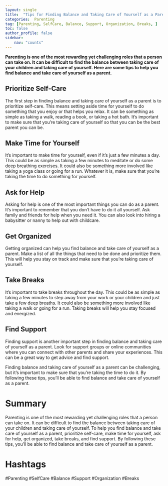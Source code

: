 ```yaml
---
layout: single
title:  "Tips for Finding Balance and Taking Care of Yourself as a Parent"
categories:  Parenting
tag: [Parenting, SelfCare, Balance, Support, Organization, Breaks, ]
toc: false
author_profile: false
sidebar:
    nav: "counts"
---
```

    
**Parenting is one of the most rewarding yet challenging roles that a person can take on. It can be difficult to find the balance between taking care of your children and taking care of yourself. Here are some tips to help you find balance and take care of yourself as a parent.**

## Prioritize Self-Care

The first step in finding balance and taking care of yourself as a parent is to prioritize self-care. This means setting aside time for yourself to do something that you enjoy or that helps you relax. It can be something as simple as taking a walk, reading a book, or taking a hot bath. It’s important to make sure that you’re taking care of yourself so that you can be the best parent you can be.

## Make Time for Yourself

It’s important to make time for yourself, even if it’s just a few minutes a day. This could be as simple as taking a few minutes to meditate or do some deep breathing exercises. It could also be something more involved like taking a yoga class or going for a run. Whatever it is, make sure that you’re taking the time to do something for yourself.

## Ask for Help

Asking for help is one of the most important things you can do as a parent. It’s important to remember that you don’t have to do it all yourself. Ask family and friends for help when you need it. You can also look into hiring a babysitter or nanny to help out with childcare.

## Get Organized

Getting organized can help you find balance and take care of yourself as a parent. Make a list of all the things that need to be done and prioritize them. This will help you stay on track and make sure that you’re taking care of yourself.

## Take Breaks

It’s important to take breaks throughout the day. This could be as simple as taking a few minutes to step away from your work or your children and just take a few deep breaths. It could also be something more involved like taking a walk or going for a run. Taking breaks will help you stay focused and energized.

## Find Support

Finding support is another important step in finding balance and taking care of yourself as a parent. Look for support groups or online communities where you can connect with other parents and share your experiences. This can be a great way to get advice and find support.

Finding balance and taking care of yourself as a parent can be challenging, but it’s important to make sure that you’re taking the time to do it. By following these tips, you’ll be able to find balance and take care of yourself as a parent.

# Summary

Parenting is one of the most rewarding yet challenging roles that a person can take on. It can be difficult to find the balance between taking care of your children and taking care of yourself. To help you find balance and take care of yourself as a parent, prioritize self-care, make time for yourself, ask for help, get organized, take breaks, and find support. By following these tips, you’ll be able to find balance and take care of yourself as a parent.

# Hashtags

#Parenting #SelfCare #Balance #Support #Organization #Breaks